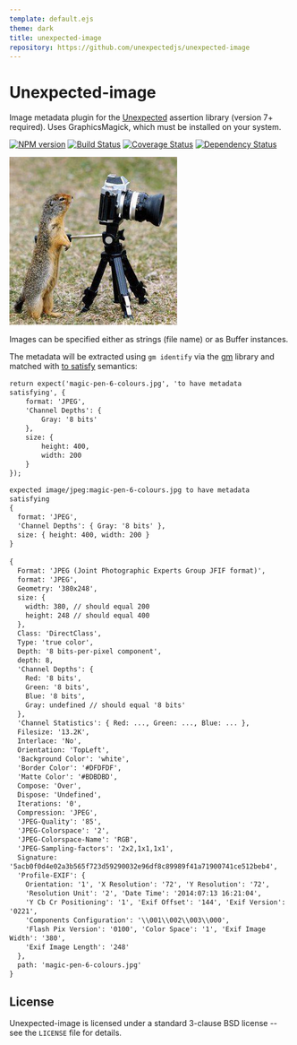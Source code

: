 ```yaml
---
template: default.ejs
theme: dark
title: unexpected-image
repository: https://github.com/unexpectedjs/unexpected-image
---
```


# Unexpected-image

Image metadata plugin for the [Unexpected](https://unexpected.js.org/) assertion library (version 7+ required). Uses GraphicsMagick, which must be installed on your system.

[![NPM version](https://badge.fury.io/js/unexpected-image.svg)](http://badge.fury.io/js/unexpected-image)
[![Build Status](https://travis-ci.org/unexpectedjs/unexpected-image.svg?branch=master)](https://travis-ci.org/unexpectedjs/unexpected-image)
[![Coverage Status](https://coveralls.io/repos/unexpectedjs/unexpected-image/badge.svg)](https://coveralls.io/r/unexpectedjs/unexpected-image)
[![Dependency Status](https://david-dm.org/unexpectedjs/unexpected-image.svg)](https://david-dm.org/unexpectedjs/unexpected-image)

![Unexpected Image (paparazzi)](animal-paparazzi.jpg)

Images can be specified either as strings (file name) or as Buffer instances.

The metadata will be extracted using `gm identify` via the [gm](http://aheckmann.github.io/gm/)
library and matched with
[to satisfy](https://unexpectedjs.github.io/assertions/any/to-satisfy/) semantics:


```js#async:true
return expect('magic-pen-6-colours.jpg', 'to have metadata satisfying', {
    format: 'JPEG',
    'Channel Depths': {
        Gray: '8 bits'
    },
    size: {
        height: 400,
        width: 200
    }
});
```

```output
expected image/jpeg:magic-pen-6-colours.jpg to have metadata satisfying
{
  format: 'JPEG',
  'Channel Depths': { Gray: '8 bits' },
  size: { height: 400, width: 200 }
}

{
  Format: 'JPEG (Joint Photographic Experts Group JFIF format)',
  format: 'JPEG',
  Geometry: '380x248',
  size: {
    width: 380, // should equal 200
    height: 248 // should equal 400
  },
  Class: 'DirectClass',
  Type: 'true color',
  Depth: '8 bits-per-pixel component',
  depth: 8,
  'Channel Depths': {
    Red: '8 bits',
    Green: '8 bits',
    Blue: '8 bits',
    Gray: undefined // should equal '8 bits'
  },
  'Channel Statistics': { Red: ..., Green: ..., Blue: ... },
  Filesize: '13.2K',
  Interlace: 'No',
  Orientation: 'TopLeft',
  'Background Color': 'white',
  'Border Color': '#DFDFDF',
  'Matte Color': '#BDBDBD',
  Compose: 'Over',
  Dispose: 'Undefined',
  Iterations: '0',
  Compression: 'JPEG',
  'JPEG-Quality': '85',
  'JPEG-Colorspace': '2',
  'JPEG-Colorspace-Name': 'RGB',
  'JPEG-Sampling-factors': '2x2,1x1,1x1',
  Signature: '5acb0f0d4e02a3b565f723d59290032e96df8c89989f41a71900741ce512beb4',
  'Profile-EXIF': {
    Orientation: '1', 'X Resolution': '72', 'Y Resolution': '72',
    'Resolution Unit': '2', 'Date Time': '2014:07:13 16:21:04',
    'Y Cb Cr Positioning': '1', 'Exif Offset': '144', 'Exif Version': '0221',
    'Components Configuration': '\\001\\002\\003\\000',
    'Flash Pix Version': '0100', 'Color Space': '1', 'Exif Image Width': '380',
    'Exif Image Length': '248'
  },
  path: 'magic-pen-6-colours.jpg'
}
```

License
-------

Unexpected-image is licensed under a standard 3-clause BSD license -- see
the `LICENSE` file for details.
